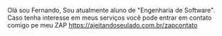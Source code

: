 Olá sou Fernando, Sou atualmente aluno de "Engenharia de Software".
Caso tenha interesse em meus serviços você pode entrar em contato comigo pe meu ZAP https://ajeitandoseulado.com.br/zapcontato


<!---
Fernando-programador/Fernando-programador is a ✨ special ✨ repository because its `README.md` (this file) appears on your GitHub profile.
You can click the Preview link to take a look at your changes.
--->
